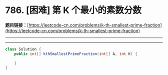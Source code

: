 # 786. [困难] 第 K 个最小的素数分数

**题目链接：**[https://leetcode-cn.com/problems/k-th-smallest-prime-fraction](https://leetcode-cn.com/problems/k-th-smallest-prime-fraction)

---

<Cards card="leetcode_786_k-th-smallest-prime-fraction"></Cards>

---

```java
class Solution {
    public int[] kthSmallestPrimeFraction(int[] A, int K) {
        
    }
}
```